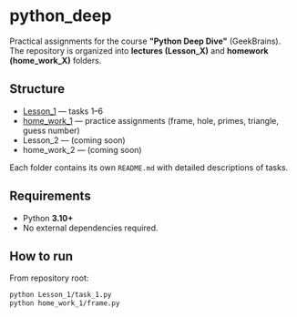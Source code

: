 # python_deep

Practical assignments for the course **"Python Deep Dive"** (GeekBrains).
The repository is organized into **lectures (Lesson_X)** and **homework (home_work_X)** folders.

## Structure
- [Lesson_1](Lesson_1/README.md) — tasks 1–6
- [home_work_1](home_work_1/README.md) — practice assignments (frame, hole, primes, triangle, guess number)
- Lesson_2 — (coming soon)
- home_work_2 — (coming soon)

Each folder contains its own `README.md` with detailed descriptions of tasks.

## Requirements
- Python **3.10+**
- No external dependencies required.

## How to run
From repository root:
```bash
python Lesson_1/task_1.py
python home_work_1/frame.py
